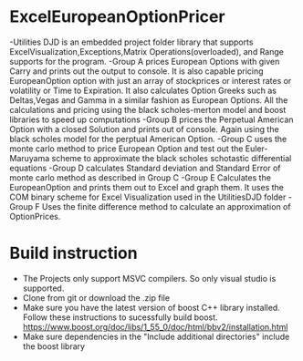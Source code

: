 # ExcelEuropeanOptionPricer
-Utilities DJD is an embedded project folder library that supports ExcelVisualization,Exceptions,Matrix Operations(overloaded), and Range supports for the program.
-Group A prices European Options  with given Carry and prints out the output to console. It is also capable pricing EuropeanOption option with just an array of stockprices or interest rates or volatility or Time to Expiration.  It also calculates Option Greeks such as Deltas,Vegas and Gamma in a similar fashion as European Options. All the calculations and pricing using the black scholes-merton model and boost libraries to speed up computations
-Group B prices the Perpetual American Option with a closed Solution and prints out of console. Again using the black scholes model for the perptual American Option.
-Group C uses the monte carlo method to price European Option and test out the Euler-Maruyama scheme to approximate the black scholes schotastic differential equations
-Group D calculates Standard deviation and Standard Error of monte carlo method as described in Group C
-Group E Calculates the EuropeanOption and prints them out to Excel and graph  them. It uses the COM binary scheme for Excel Visualization used in the UtilitiesDJD folder
-Group F Uses the finite difference method to calculate an approximation of OptionPrices.

# Build instruction
- The Projects only support MSVC compilers. So only visual studio is supported.
- Clone from git or download the .zip file
- Make sure you have the latest version of boost  C++ library installed. Follow these instructions to sucessfully build boost. 
https://www.boost.org/doc/libs/1_55_0/doc/html/bbv2/installation.html
- Make sure dependencies in the "Include additional directories" include the boost library

